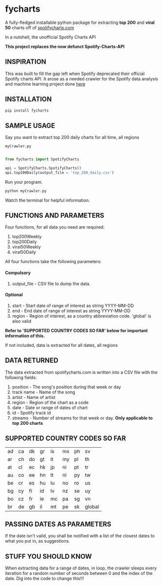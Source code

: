 # fycharts
A fully-fledged installable python package for extracting **top 200** and **viral 50** charts off of [spotifycharts.com](http://spotifycharts.com)

In a nutshell, the unofficial Spotify Charts API

**This project replaces the now defunct Spotify-Charts-API**

## INSPIRATION
This was built to fill the gap left when Spotify deprecated their official Spotify charts API. It arose as a needed crawler for the Spotify data analysis and machine learning project done [here](https://kelvingakuo.github.io)

## INSTALLATION
```bash
pip install fycharts
```

## SAMPLE USAGE
Say you want to extract top 200 daily charts for all time, all regions
```python
myCrawler.py


from fycharts import SpotifyCharts 

api = SpotifyCharts.SpotifyCharts()
api.top200Daily(output_file = 'top_200_daily.csv')
```
Run your program. 
```bash
python myCrawler.py
```
Watch the terminal for helpful information.

## FUNCTIONS AND PARAMETERS
Four functions, for all data you need are required:
1. top200Weekly
2. top200Daily
3. viral50Weekly
4. viral50Daily

All four functions take the following parameters:
#### Compulsory
1. output_file - CSV file to dump the data. 

#### Optional
1. start - Start date of range of interest as string YYYY-MM-DD
2. end - End date of range of interest as string YYYY-MM-DD
3. region - Region of interest, as a country abbreviation code. 'global' is also valid

**Refer to 'SUPPORTED COUNTRY CODES SO FAR' below for important information of this.**

If not included, data is extracted for all dates, all regions

## DATA RETURNED
The data extracted from spotifycharts.com is written into a CSV file with the following fields:
1. position - The song's position during that week or day
2. track name - Name of the song
3. artist - Name of artist
4. region - Region of the chart as a code
5. date - Date or range of dates of chart
6. id - Spotify track id
7. streams - Number of streams for that week or day. **Only applicable to top 200 charts**

## SUPPORTED COUNTRY CODES SO FAR
|   |   |   |   |   |   |   |   |
|---|---|---|---|---|---|---|---|
|ad |ca |dk |gr |is |mx |ph |sv |
|ar |ch |do |gt |it |my |pl |th |
|at |cl |ec |hk |jp |ni |pt |tr |
|au |co |ee |hn |lt |nl |py |tw |
|be |cr |es |hu |lu |no |ro |us |
|bg |cy |fi |id |lv |nz |se |uy |
|bo |cz |fr |ie |mc |pa |sg |vn |
|br |de |gb |il |mt |pe |sk |global|

## PASSING DATES AS PARAMETERS
If the date isn't valid, you shall be notified with a list of the closest dates to what you put in, as suggestions.


## STUFF YOU SHOULD KNOW
When extracting data for a range of dates, in loop, the crawler sleeps every iteration for a random number of seconds between 0 and the index of the date. Dig into the code to change this!!!

